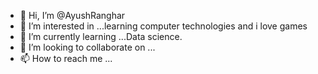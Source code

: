 - 👋 Hi, I’m @AyushRanghar
- 👀 I’m interested in ...learning computer technologies and i love games
- 🌱 I’m currently learning ...Data science.
- 💞️ I’m looking to collaborate on ...
- 📫 How to reach me ...

<!---
AyushRanghar/AyushRanghar is a ✨ special ✨ repository because its `README.md` (this file) appears on your GitHub profile.
You can click the Preview link to take a look at your changes.
--->
